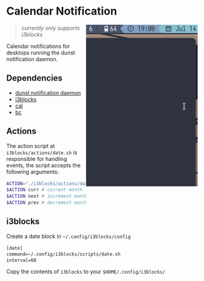 # Calendar Notification

<img src="https://raw.githubusercontent.com/chebro/calendar-notification/master/assets/demo.gif" alt="demo" align="right">

> _currently only supports i3blocks_

Calendar notifications for desktops running the dunst notification daemon.

## Dependencies

- [dunst notification daemon](https://github.com/dunst-project/dunst)
- [i3blocks](https://github.com/vivien/i3blocks)
- [cal](https://en.m.wikipedia.org/wiki/Cal_(command))
- [bc](https://www.gnu.org/software/bc/manual/html_mono/bc.html)

## Actions

The action script at `i3blocks/actions/date.sh` is responsible for handling events, the script accepts the following arguments:

```sh
ACTION="./i3blocks/actions/date.sh"
$ACTION curr # current month
$ACTION next # increment month
$ACTION prev # decrement month
```

## i3blocks

Create a date block in `~/.config/i3blocks/config`

```
[date]
command=~/.config/i3blocks/scripts/date.sh
interval=60
```

Copy the contents of `i3blocks` to your `$HOME/.config/i3blocks/`

